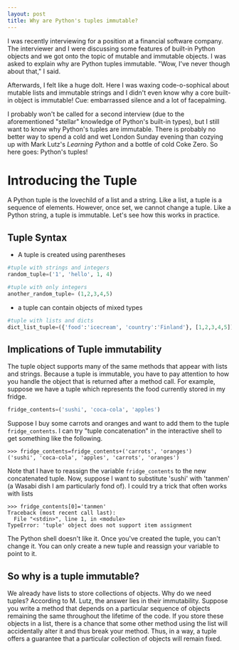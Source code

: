 ```yaml
---
layout: post
title: Why are Python's tuples immutable?
---
```


I was recently interviewing for a position at a financial
software company. The interviewer and I were discussing
some features of built-in Python objects and we got onto the topic
of mutable and immutable objects.
I was asked to explain why are Python tuples immutable.
"Wow, I've never though about that," I said.

Afterwards, I felt like a huge dolt. Here I was waxing code-o-sophical about
mutable lists and immutable strings and I didn't even know why
a core built-in object is immutable! Cue: embarrassed silence and a lot
of facepalming.

I probably won't be called for a second interview (due to
the aforementioned "stellar" knowledge of Python's built-in types), but I still want to know
why Python's tuples are immutable. There is probably no better way to spend
a cold and wet London Sunday evening than cozying up
with Mark Lutz's *Learning Python* and a bottle of cold Coke Zero.
So here goes: Python's tuples!

# Introducing the Tuple

A Python tuple is the lovechild of a list and a string. Like a list, a tuple
is a sequence of elements. However, once set, we cannot change a tuple. Like
a Python string, a tuple is immutable. Let's see how this works in practice.

## Tuple Syntax

* A tuple is created using parentheses

```python
#tuple with strings and integers
random_tuple=('1', 'hello', 1, 4)

#tuple with only integers
another_random_tuple= (1,2,3,4,5)
```

* a tuple can contain objects of mixed types

```python
#tuple with lists and dicts
dict_list_tuple=({'food':'icecream', 'country':'Finland'}, [1,2,3,4,5])
```

## Implications of Tuple immutability

The tuple object supports many of the same methods that appear
with lists and strings. Because a tuple is immutable, you have
to pay attention to how you handle the object that is returned after a method call.
For example, suppose we have a tuple which represents the food
currently stored in my fridge.

```python
fridge_contents=('sushi', 'coca-cola', 'apples')
```
Suppose I buy some carrots and oranges and want to add them to the tuple
`fridge_contents`. I can try "tuple concatenation" in the interactive
shell to get something like the following.

```
>>> fridge_contents=fridge_contents+('carrots', 'oranges')
('sushi', 'coca-cola', 'apples', 'carrots', 'oranges')
```

Note that I have to reassign the variable `fridge_contents`
to the new concatenated tuple.
Now, suppose I want to substitute 'sushi' with
'tanmen' (a Wasabi dish I am particularly fond of). I could try a trick
that often works with lists

```
>>> fridge_contents[0]='tanmen'
Traceback (most recent call last):
  File "<stdin>", line 1, in <module>
TypeError: 'tuple' object does not support item assignment
```

The Python shell doesn't like it. Once you've created the tuple, you can't change it.
You can only create a new tuple and reassign your variable to point to it.

## So why is a tuple immutable?

We already have lists to store collections of objects. Why do we need tuples?
According to M. Lutz, the answer lies in their immutability.
Suppose you write a method that depends on a particular sequence of objects
remaining the same throughout the lifetime of the code. If you store these objects
in a list, there is a chance that some other method using the list will accidentally
alter it and thus break your method. Thus, in a way, a tuple offers a guarantee
that a particular collection of objects will remain fixed. 
